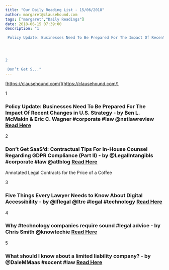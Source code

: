 ```yaml
---
title: "Our Daily Reading List - 15/06/2018"
author: margaret@clausehound.com
tags: ["margaret","Daily Readings"]
date: 2018-06-15 07:39:00
description: "1

 Policy Update: Businesses Need To Be Prepared For The Impact Of Recent Changes in U.S. Strategy - by Ben L. McMakin & Eric C. Wagner #corporate #law @natlawreview Read Here

 


2

 Don’t Get S..."
---
```


[https://clausehound.com/](https://clausehound.com/)

1

###  Policy Update: Businesses Need To Be Prepared For The Impact Of Recent Changes in U.S. Strategy - by Ben L. McMakin & Eric C. Wagner #corporate #law @natlawreview [Read Here](https://www.natlawreview.com/article/policy-update-businesses-need-to-be-prepared-impact-recent-changes-us-strategy)

 

2

###  Don’t Get SaaS’d: Contractual Tips For In-House Counsel Regarding GDPR Compliance (Part II) - by @LegalIntangibls #corporate #law @atlblog [Read Here](https://abovethelaw.com/2018/06/dont-get-saasd-contractual-tips-for-in-house-counsel-regarding-gdpr-compliance-part-ii/)

Annotated Legal Contracts
for the Price of a Coffee

3

###  Five Things Every Lawyer Needs to Know About Digital Accessibility - by @lflegal @ltrc #legal #technology [Read Here](http://www.lawtechnologytoday.org/2018/06/digital-accessibility/)

 

4

###  Why #technology companies require sound #legal advice - by Chris Smith @knowtechie [Read Here](https://knowtechie.com/why-technology-companies-require-sound-legal-advice/)

 

5

###  What should I know about a limited liability company? - by @DaleMMaas #socent #law [Read Here](https://www.dalemaasatty.com/blog/2018/06/what-should-i-know-about-a-limited-liability-company.shtml)

 